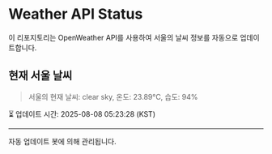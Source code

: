 
# Weather API Status

이 리포지토리는 OpenWeather API를 사용하여 서울의 날씨 정보를 자동으로 업데이트합니다.

## 현재 서울 날씨
> 서울의 현재 날씨: clear sky, 온도: 23.89°C, 습도: 94%

⏳ 업데이트 시간: 2025-08-08 05:23:28 (KST)

---
자동 업데이트 봇에 의해 관리됩니다.
